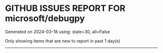 
# GITHUB ISSUES REPORT FOR microsoft/debugpy


Generated on 2024-03-18 using: stale=30, all=False


Only showing items that are new to report in past 1 day(s)


---
